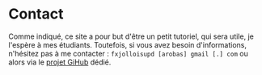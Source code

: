 # Contact

Comme indiqué, ce site a pour but d'être un petit tutoriel, qui sera utile, je l'espère
à mes étudiants. Toutefois, si vous avez besoin d'informations, n'hésitez pas à me 
contacter : `fxjolloisupd [arobas] gmail [.] com` ou alors via le 
[projet GiHub](https://github.com/fxjolloisUPD/very-simple-markdown-site) dédié.